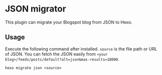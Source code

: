 # JSON migrator

This plugin can migrate your Blogspot blog from JSON to Hexo.

## Usage

Execute the following command after installed. `source` is the file path or URL of JSON. You can fetch the JSON easily from `<your blog>/feeds/posts/default?alt=json&max-results=10000`.

```
hexo migrate json <source>
```

[Hexo]: http://zespia.tw/hexo
